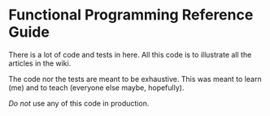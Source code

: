 # Functional Programming Reference Guide
There is a lot of code and tests in here. All this code is to illustrate all the articles in the wiki.

The code nor the tests are meant to be exhaustive. This was meant to learn (me) and to teach (everyone else maybe, hopefully).

*Do not* use any of this code in production.
